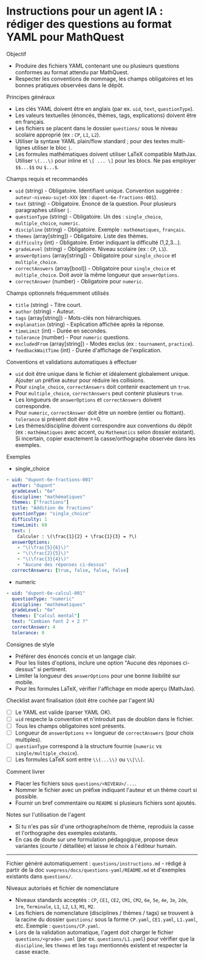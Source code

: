 # Instructions pour un agent IA : rédiger des questions au format YAML pour MathQuest

Objectif

- Produire des fichiers YAML contenant une ou plusieurs questions conformes au format attendu par MathQuest.
- Respecter les conventions de nommage, les champs obligatoires et les bonnes pratiques observées dans le dépôt.

Principes généraux

- Les clés YAML doivent être en anglais (par ex. `uid`, `text`, `questionType`).
- Les valeurs textuelles (énoncés, thèmes, tags, explications) doivent être en français.
- Les fichiers se placent dans le dossier `questions/` sous le niveau scolaire approprié (ex : `CP`, `L1`, `L2`).
- Utiliser la syntaxe YAML plain/flow standard ; pour des textes multi-lignes utiliser le bloc `|`.
- Les formules mathématiques doivent utiliser LaTeX compatible MathJax. Utiliser `\(...\)` pour inline et `\[ ... \]` pour les blocs. Ne pas employer `$$...$$` ou `$...$`.

Champs requis et recommandés

- `uid` (string) - Obligatoire. Identifiant unique. Convention suggérée : `auteur-niveau-sujet-XXX` (ex : `dupont-6e-fractions-001`).
- `text` (string) - Obligatoire. Énoncé de la question. Pour plusieurs paragraphes utiliser `|`.
- `questionType` (string) - Obligatoire. Un des : `single_choice`, `multiple_choice`, `numeric`.
- `discipline` (string) - Obligatoire. Exemple : `mathématiques`, `français`.
- `themes` (array[string]) - Obligatoire. Liste des thèmes.
- `difficulty` (int) - Obligatoire. Entier indiquant la difficulté (1,2,3...).
- `gradeLevel` (string) - Obligatoire. Niveau scolaire (ex : `CP`, `L1`).
- `answerOptions` (array[string]) - Obligatoire pour `single_choice` et `multiple_choice`.
- `correctAnswers` (array[bool]) - Obligatoire pour `single_choice` et `multiple_choice`. Doit avoir la même longueur que `answerOptions`.
- `correctAnswer` (number) - Obligatoire pour `numeric`.

Champs optionnels fréquemment utilisés

- `title` (string) - Titre court.
- `author` (string) - Auteur.
- `tags` (array[string]) - Mots-clés non hiérarchiques.
- `explanation` (string) - Explication affichée après la réponse.
- `timeLimit` (int) - Durée en secondes.
- `tolerance` (number) - Pour `numeric` questions.
- `excludedFrom` (array[string]) - Modes exclus (ex : `tournament`, `practice`).
- `feedbackWaitTime` (int) - Durée d'affichage de l'explication.

Conventions et validations automatiques à effectuer

- `uid` doit être unique dans le fichier et idéalement globalement unique. Ajouter un préfixe auteur pour réduire les collisions.
- Pour `single_choice`, `correctAnswers` doit contenir exactement un `true`.
- Pour `multiple_choice`, `correctAnswers` peut contenir plusieurs `true`.
- Les longueurs de `answerOptions` et `correctAnswers` doivent correspondre.
- Pour `numeric`, `correctAnswer` doit être un nombre (entier ou flottant). `tolerance` si présent doit être >=0.
- Les thèmes/discipline doivent correspondre aux conventions du dépôt (ex : `mathématiques` avec accent, ou `Mathematics` selon dossier existant). Si incertain, copier exactement la casse/orthographe observée dans les exemples.

Exemples

- single_choice

```yaml
- uid: "dupont-6e-fractions-001"
  author: "dupont"
  gradeLevel: "6e"
  discipline: "mathématiques"
  themes: ["fractions"]
  title: "Addition de fractions"
  questionType: "single_choice"
  difficulty: 1
  timeLimit: 60
  text: |
    Calculer : \(\frac{1}{2} + \frac{1}{3} = ?\)
  answerOptions:
    - "\(\frac{5}{6}\)"
    - "\(\frac{2}{5}\)"
    - "\(\frac{3}{4}\)"
    - "Aucune des réponses ci-dessus"
  correctAnswers: [true, false, false, false]
```

- numeric

```yaml
- uid: "dupont-6e-calcul-001"
  questionType: "numeric"
  discipline: "mathématiques"
  gradeLevel: "6e"
  themes: ["calcul mental"]
  text: "Combien font 2 + 2 ?"
  correctAnswer: 4
  tolerance: 0
```

Consignes de style

- Préférer des énoncés concis et un langage clair.
- Pour les listes d'options, inclure une option "Aucune des réponses ci-dessus" si pertinent.
- Limiter la longueur des `answerOptions` pour une bonne lisibilité sur mobile.
- Pour les formules LaTeX, vérifier l'affichage en mode aperçu (MathJax).

Checklist avant finalisation (doit être cochée par l'agent IA)

- [ ] Le YAML est valide (parser YAML OK).
- [ ] `uid` respecte la convention et n'introduit pas de doublon dans le fichier.
- [ ] Tous les champs obligatoires sont présents.
- [ ] Longueur de `answerOptions` == longueur de `correctAnswers` (pour choix multiples).
- [ ] `questionType` correspond à la structure fournie (`numeric` vs `single/multiple_choice`).
- [ ] Les formules LaTeX sont entre `\\(...\\)` ou `\\[\\]`.

Comment livrer

- Placer les fichiers sous `questions/<NIVEAU>/...`.
- Nommer le fichier avec un préfixe indiquant l'auteur et un thème court si possible.
- Fournir un bref commentaire ou `README` si plusieurs fichiers sont ajoutés.

Notes sur l'utilisation de l'agent

- Si tu n'es pas sûr d'une orthographe/nom de thème, reproduis la casse et l'orthographe des exemples existants.
- En cas de doute sur une formulation pédagogique, propose deux variantes (courte / détaillée) et laisse le choix à l'éditeur humain.

---

Fichier généré automatiquement : `questions/instructions.md` - rédigé à partir de la doc `vuepress/docs/questions-yaml/README.md` et d'exemples existants dans `questions/`.
 
 Niveaux autorisés et fichier de nomenclature
 
 - Niveaux standards acceptés : `CP`, `CE1`, `CE2`, `CM1`, `CM2`, `6e`, `5e`, `4e`, `3e`, `2de`, `1re`, `Terminale`, `L1`, `L2`, `L3`, `M1`, `M2`.
 - Les fichiers de nomenclature (disciplines / thèmes / tags) se trouvent à la racine du dossier `questions/` sous la forme `CP.yaml`, `CE1.yaml`, `L1.yaml`, etc. Exemple : `questions/CP.yaml`.
 - Lors de la validation automatique, l'agent doit charger le fichier `questions/<grade>.yaml` (par ex. `questions/L1.yaml`) pour vérifier que la `discipline`, les `themes` et les `tags` mentionnés existent et respecter la casse exacte.
